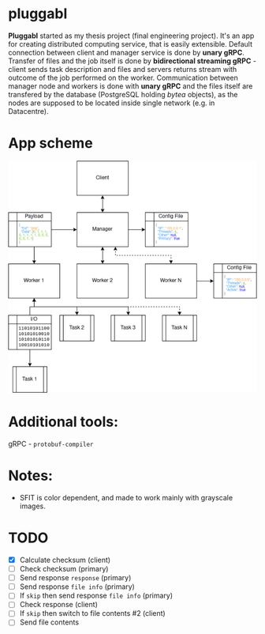 # pluggabl
**Pluggabl** started as my thesis project (final engineering project). It's an app for creating distributed computing service, that is easily extensible. Default connection between client and manager service is done by **unary gRPC**. Transfer of files and the job itself is done by **bidirectional streaming gRPC** - client sends task description and files and servers returns stream with outcome of the job performed on the worker. Communication between manager node and workers is done with **unary gRPC** and the files itself are transfered by the database (PostgreSQL holding *bytea* objects), as the nodes are supposed to be located inside single network (e.g. in Datacentre).

# App scheme

![scheme](./docs/plugabbl.png)

# Additional tools:

gRPC - `protobuf-compiler`

# Notes:

- SFIT is color dependent, and made to work mainly with grayscale images.

# TODO

- [x] Calculate checksum (client)
- [ ] Check checksum (primary)
- [ ] Send response `response` (primary)
- [ ] Send response `file info` (primary)
- [ ] If `skip` then send response `file info` (primary)
- [ ] Check response (client)
- [ ] If `skip` then switch to file contents #2 (client)
- [ ] Send file contents
